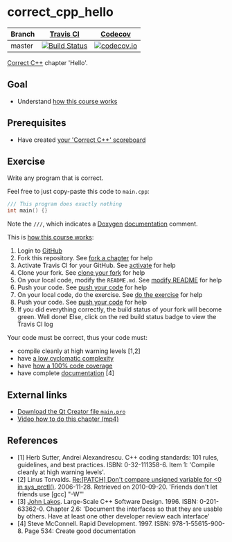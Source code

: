 # correct_cpp_hello

Branch|[Travis CI](https://travis-ci.org)|[Codecov](https://www.codecov.io)
---|---|---
master|[![Build Status](https://travis-ci.org/s3465535/correct_cpp_hello.svg?branch=master)](https://travis-ci.org/s3465535/correct_cpp_hello)|[![codecov.io](https://codecov.io/github/s3465535/correct_cpp_hello/coverage.svg?branch=master)](https://codecov.io/github/s3465535/correct_cpp_hello/branch/master)

[Correct C++](https://github.com/s3465535/correct_cpp) chapter 'Hello'.

## Goal

 * Understand [how this course works](https://github.com/s3465535/correct_cpp/blob/master/doc/how_this_course_works.md)

## Prerequisites

 * Have created [your 'Correct C++' scoreboard](https://github.com/s3465535/correct_cpp_scoreboard)

## Exercise

Write any program that is correct. 

Feel free to just copy-paste this code to `main.cpp`:

```c++
/// This program does exactly nothing
int main() {}
```

Note the `///`, which indicates a [Doxygen](https://github.com/richelbilderbeek/cpp/blob/master/content/CppDoxygen.md) [documentation](https://github.com/richelbilderbeek/cpp/blob/master/content/CppDocumentation.md) comment.

This is [how this course works](https://github.com/s3465535/correct_cpp/blob/master/doc/how_this_course_works.md):

  1. Login to [GitHub](https://github.com/)
  2. Fork this repository. See [fork a chapter](https://github.com/s3465535/correct_cpp/blob/master/doc/fork_a_chapter.md) for help
  3. Activate Travis CI for your GitHub. See [activate](https://github.com/s3465535/correct_cpp/blob/master/doc/activate.md) for help 
  4. Clone your fork. See [clone your fork](https://github.com/s3465535/correct_cpp/blob/master/doc/clone_your_fork.md) for help
  5. On your local code, modify the `README.md`. See [modify README](https://github.com/s3465535/correct_cpp/blob/master/doc/modify_readme.md) for help
  6. Push your code. See [push your code](https://github.com/s3465535/correct_cpp/blob/master/doc/push_your_code.md) for help
  7. On your local code, do the exercise. See [do the exercise](https://github.com/s3465535/correct_cpp/blob/master/doc/do_the_exercise.md) for help
  8. Push your code. See [push your code](https://github.com/s3465535/correct_cpp/blob/master/doc/push_your_code.md) for help
  9. If you did everything correctly, the build status of your fork will become green. Well done! Else, click on the red build status badge to view the Travis CI log

Your code must be correct, thus your code must:

 * compile cleanly at high warning levels [1,2] 
 * have [a low cyclomatic complexity](https://github.com/s3465535/correct_cpp/blob/master/doc/lower_cyclomatic_complexity.md)
 * have [how a 100% code coverage](https://github.com/s3465535/correct_cpp/blob/master/doc/get_100_percent_code_coverage.md)
 * have complete [documentation](https://github.com/richelbilderbeek/cpp/blob/master/content/CppDocumentation.md) [4]

## External links

 * [Download the Qt Creator file `main.pro`](https://raw.githubusercontent.com/s3465535/correct_cpp/master/shared/main.pro)
 * [Video how to do this chapter (mp4)](http://www.richelbilderbeek.nl/correct_cpp_hello.mp4)

## References

 * [1] Herb Sutter, Andrei Alexandrescu. C++ coding standards: 101 rules, guidelines, and best practices. ISBN: 0-32-111358-6. Item 1: 'Compile cleanly at high warning levels'.
 * [2] Linus Torvalds. [Re:[PATCH] Don't compare unsigned variable for &lt;0 in sys\_prctl()](http://linux.derkeiler.com/Mailing-Lists/Kernel/2006-11/msg08325.html). 2006-11-28. Retrieved on 2010-09-20. 'Friends don't let friends use [gcc] "-W"'
 * [3] [John Lakos](CppJohnLakos.md). Large-Scale C++ Software Design. 1996. ISBN: 0-201-63362-0. Chapter 2.6: 'Document the interfaces so that they are usable by others. Have at least one other developer review each interface'
 * [4] Steve McConnell. Rapid Development. 1997. ISBN: 978-1-55615-900-8. Page 534: Create good documentation
